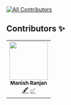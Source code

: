 <!-- ALL-CONTRIBUTORS-BADGE:START - Do not remove or modify this section -->
[![All Contributors](https://img.shields.io/badge/all_contributors-1-orange.svg?style=flat-square)](#contributors-)
<!-- ALL-CONTRIBUTORS-BADGE:END -->

## Contributors ✨

<!-- ALL-CONTRIBUTORS-LIST:START - Do not remove or modify this section -->
<!-- prettier-ignore-start -->
<!-- markdownlint-disable -->
<table>
  <tr>
    <td align="center"><a href="https://github.com/mandivson"><img src="https://avatars.githubusercontent.com/u/53346067?v=4" width="100px;" alt=""/><br /><sub><b>Manish Ranjan</b></sub></a><br /><a href="#content-mandivson" title="Content">🖋</a> <a href="#tutorial-mandivson" title="Tutorials">✅</a></td>
  </tr>
</table>

<!-- markdownlint-restore -->
<!-- prettier-ignore-end -->

<!-- ALL-CONTRIBUTORS-LIST:END -->
